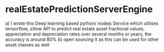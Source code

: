 # realEstatePredictionServerEngine
a) I wrote this Deep learning based python/ nodejs Service  which utilises tensorflow, zillow API to predict real estate asset fractional values, appreciation and depreciation rates over several months or years, the accuracy is around 80%
b) open sourcing it as this can be used for other asset classes as well
